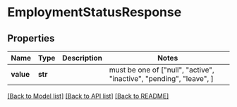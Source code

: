 # EmploymentStatusResponse


## Properties
Name | Type | Description | Notes
------------ | ------------- | ------------- | -------------
**value** | **str** |  |  must be one of ["null", "active", "inactive", "pending", "leave", ]

[[Back to Model list]](../README.md#documentation-for-models) [[Back to API list]](../README.md#documentation-for-api-endpoints) [[Back to README]](../README.md)


